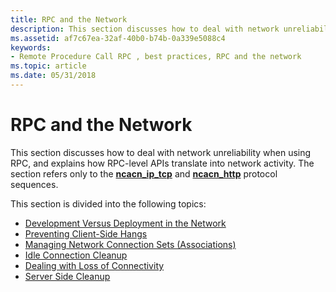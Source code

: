 ```yaml
---
title: RPC and the Network
description: This section discusses how to deal with network unreliability when using RPC, and explains how RPC-level APIs translate into network activity. The section refers only to the ncacn\_ip\_tcp and ncacn\_http protocol sequences.
ms.assetid: af7c67ea-32af-40b0-b74b-0a339e5088c4
keywords:
- Remote Procedure Call RPC , best practices, RPC and the network
ms.topic: article
ms.date: 05/31/2018
---
```


# RPC and the Network

This section discusses how to deal with network unreliability when using RPC, and explains how RPC-level APIs translate into network activity. The section refers only to the [**ncacn\_ip\_tcp**](https://docs.microsoft.com/windows/desktop/Midl/ncacn-ip-tcp) and [**ncacn\_http**](https://docs.microsoft.com/windows/desktop/Midl/ncacn-http) protocol sequences.

This section is divided into the following topics:

-   [Development Versus Deployment in the Network](development-versus-deployment-in-the-network.md)
-   [Preventing Client-Side Hangs](preventing-client-side-hangs.md)
-   [Managing Network Connection Sets (Associations)](managing-network-connection-sets-associations-.md)
-   [Idle Connection Cleanup](idle-connection-cleanup.md)
-   [Dealing with Loss of Connectivity](dealing-with-loss-of-connectivity.md)
-   [Server Side Cleanup](server-side-cleanup.md)

 

 




